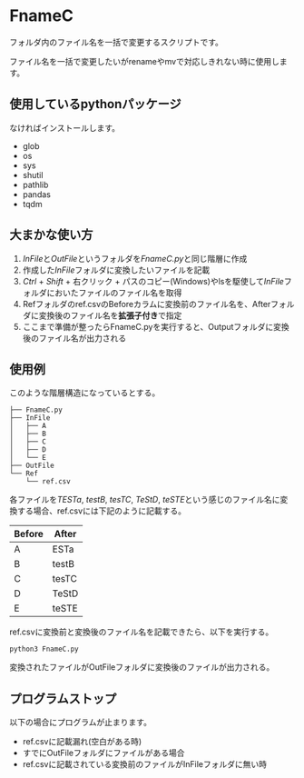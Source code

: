 # FnameC
フォルダ内のファイル名を一括で変更するスクリプトです。

ファイル名を一括で変更したいがrenameやmvで対応しきれない時に使用します。

## 使用しているpythonパッケージ
なければインストールします。
- glob
- os
- sys
- shutil
- pathlib
- pandas
- tqdm

## 大まかな使い方
1. *InFile*と*OutFile*というフォルダを*FnameC.py*と同じ階層に作成
2. 作成した*InFile*フォルダに変換したいファイルを記載
3. *Ctrl* + *Shift* + 右クリック + パスのコピー(Windows)やlsを駆使して*InFile*フォルダにおいたファイルのファイル名を取得
4. Refフォルダのref.csvのBeforeカラムに変換前のファイル名を、Afterフォルダに変換後のファイル名を**拡張子付き**で指定
5. ここまで準備が整ったらFnameC.pyを実行すると、Outputフォルダに変換後のファイル名が出力される

## 使用例

このような階層構造になっているとする。

```
├── FnameC.py
├── InFile
│   ├── A
│   ├── B
│   ├── C
│   ├── D
│   └── E
├── OutFile
└── Ref
    └── ref.csv
```
各ファイルを*TESTa*, *testB*, *tesTC*, *TeStD*, *teSTE*という感じのファイル名に変換する場合、ref.csvには下記のように記載する。

| Before | After |
---- | ----
|A|ESTa|
|B|testB|
|C|tesTC|
|D|TeStD|
|E|teSTE|

ref.csvに変換前と変換後のファイル名を記載できたら、以下を実行する。
```
python3 FnameC.py
```
変換されたファイルがOutFileフォルダに変換後のファイルが出力される。

## プログラムストップ
以下の場合にプログラムが止まります。
- ref.csvに記載漏れ(空白がある時)
- すでにOutFileフォルダにファイルがある場合
- ref.csvに記載されている変換前のファイルがInFileフォルダに無い時


















